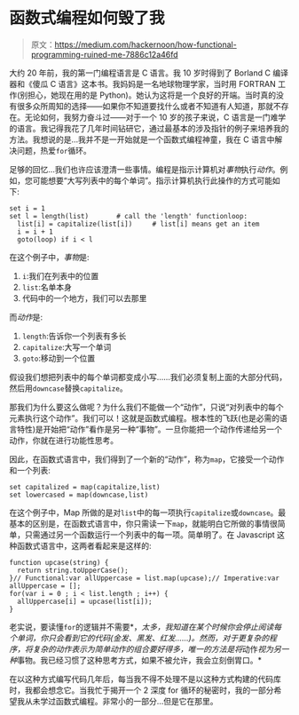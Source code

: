 # 函数式编程如何毁了我

> 原文：<https://medium.com/hackernoon/how-functional-programming-ruined-me-7886c12a46fd>

大约 20 年前，我的第一门编程语言是 C 语言。我 10 岁时得到了 Borland C 编译器和《傻瓜 C 语言》这本书。我妈妈是一名地球物理学家，当时用 FORTRAN 工作(别担心，她现在用的是 Python)。她认为这将是一个良好的开端。当时真的没有很多众所周知的选择——如果你不知道要找什么或者不知道有人知道，那就不存在。无论如何，我努力奋斗过——对于一个 10 岁的孩子来说，C 语言是一门难学的语言。我记得我花了几年时间钻研它，通过最基本的涉及指针的例子来培养我的方法。我想说的是…我并不是一开始就是一个函数式编程神童，我在 C 语言中解决问题，热爱`for`循环。

足够的回忆…我们也许应该澄清一些事情。编程是指示计算机对*事物*执行*动作*。例如，您可能想要“大写列表中的每个单词”。指示计算机执行此操作的方式可能如下:

```
set i = 1
set l = length(list)       # call the 'length' functionloop:
  list[i] = capitalize(list[i])     # list[i] means get an item
  i = i + 1 
  goto(loop) if i < l 
```

在这个例子中，*事物*是:

1.  `i`:我们在列表中的位置
2.  `list`:名单本身
3.  代码中的一个地方，我们可以去那里

而*动作*是:

1.  `length`:告诉你一个列表有多长
2.  `capitalize`:大写一个单词
3.  `goto`:移动到一个位置

假设我们想把列表中的每个单词都变成小写……我们必须复制上面的大部分代码，然后用`downcase`替换`capitalize`。

那我们为什么要这么做呢？为什么我们不能做一个“动作”，只说“对列表中的每个元素执行这个动作”。我们可以！这就是函数式编程。根本性的飞跃(也是必需的语言特性)是开始把“动作”看作是另一种“事物”。一旦你能把一个动作传递给另一个动作，你就在进行功能性思考。

因此，在函数式语言中，我们得到了一个新的“动作”，称为`map`，它接受一个动作和一个列表:

```
set capitalized = map(capitalize,list)
set lowercased = map(downcase,list)
```

在这个例子中，Map 所做的是对`list`中的每一项执行`capitalize`或`downcase`。最基本的区别是，在函数式语言中，你只需读一下`map`，就能明白它所做的事情很简单，只需通过另一个函数运行一个列表中的每一项。简单明了。在 Javascript 这种函数式语言中，这两者看起来是这样的:

```
function upcase(string) {
  return string.toUpperCase();
}// Functional:var allUppercase = list.map(upcase);// Imperative:var allUppercase = [];
for(var i = 0 ; i < list.length ; i++) {
  allUppercase[i] = upcase(list[i]);
}
```

老实说，要读懂`for`的逻辑并不需要*，*太多，我知道在某个时候你会停止阅读每个单词，你只会看到它的代码(金发、黑发、红发……)。然而，对于更复杂的程序，将复杂的动作表示为简单动作的组合要好得多，唯一的方法是将*动作*视为另一种*事物。我已经习惯了这种思考方式，如果不被允许，我会立刻倒胃口。*

在以这种方式编写代码几年后，每当我不得不处理不是以这种方式构建的代码库时，我都会想念它。当我忙于揭开一个 2 深度 for 循环的秘密时，我的一部分希望我从未学过函数式编程。非常小的一部分…但是它在那里。